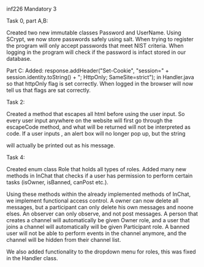 inf226 Mandatory 3

Task 0, part A,B:

Created two new immutable classes Password and UserName. Using SCrypt, we now store passwords safely using salt.
When trying to register the program will only accept passwords that meet NIST criteria. When logging in the program
will check if the password is infact stored in our database. 

Part C:
Added: response.addHeader("Set-Cookie", "session=" + session.identity.toString() + "; HttpOnly; SameSite=strict");
in Handler.java so that httpOnly flag is set correctly. When logged in the browser will now tell us that flags are
sat correctly.


Task 2:

Created a method that escapes all html before using the user input. So every user input anywhere on the website will 
first go through the escapeCode method, and what will be returned will not be interpreted as code.
If a user inputs <script>alert("Hello")</script>, an alert box will no longer pop up, but the string 
<script>alert("Hello")</script> will actually be printed out as his message.

Task 4:

Created enum class Role that holds all types of roles. Added many new methods in InChat that checks if a user has
permission to perform certain tasks (isOwner, isBanned, canPost etc.). 

Using these methods within the already implemented methods of InChat, we implement functional access control. A owner can now delete all messages, but a
participant can only delete his own messages and noone elses. An observer can only observe, and not post messages.
A person that creates a channel will automatically be given Owner role, and a user that joins a channel will 
automatically will be given Participant role. A banned user will not be able to perform events in the channel anymore,
and the channel will be hidden from their channel list.

We also added functionality to the dropdown menu for roles, this was fixed in the Handler class.